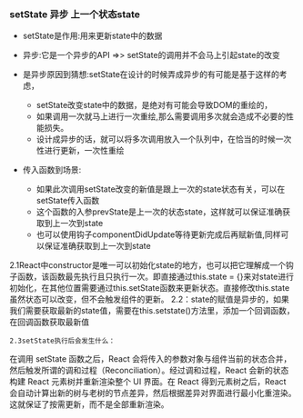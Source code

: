 ### setState 异步 上一个状态state
- setState是作用:用来更新state中的数据

- 异步:它是一个异步的API =>> setState的调用并不会马上引起state的改变

- 是异步原因到猜想:setState在设计的时候弄成异步的有可能是基于这样的考虑，
  - setState改变state中的数据，是绝对有可能会导致DOM的重绘的，
  - 如果调用一次就马上进行一次重绘,那么需要调用多次就会造成不必要的性能损失。
  - 设计成异步的话，就可以将多次调用放入一个队列中，在恰当的时候一次性进行更新，一次性重绘

- 传入函数到场景:
  - 如果此次调用setState改变的新值是跟上一次的state状态有关，可以在setState传入函数 
  - 这个函数的入参prevState是上一次的状态state，这样就可以保证准确获取到上一次到state
  - 也可以使用钩子componentDidUpdate等待更新完成后再赋新值,同样可以保证准确获取到上一次到state


2.1React中constructor是唯一可以初始化state的地方，也可以把它理解成一个钩子函数，该函数最先执行且只执行一次。即直接通过this.state = {}来对state进行初始化，在其他位置需要通过this.setState函数来更新状态。直接修改this.state虽然状态可以改变，但不会触发组件的更新。
   2.2：state的赋值是异步的，如果我们需要获取最新的state值，需要在this.setstate()方法里，添加一个回调函数，在回调函数获取最新值

   
    2.3setState执行后会发生什么：
在调用 setState 函数之后，React 会将传入的参数对象与组件当前的状态合并，然后触发所谓的调和过程（Reconciliation）。经过调和过程，React 会新的状态构建 React 元素树并重新渲染整个 UI 界面。在 React 得到元素树之后，React 会自动计算出新的树与老树的节点差异，然后根据差异对界面进行最小化重渲染。这就保证了按需更新，而不是全部重新渲染。